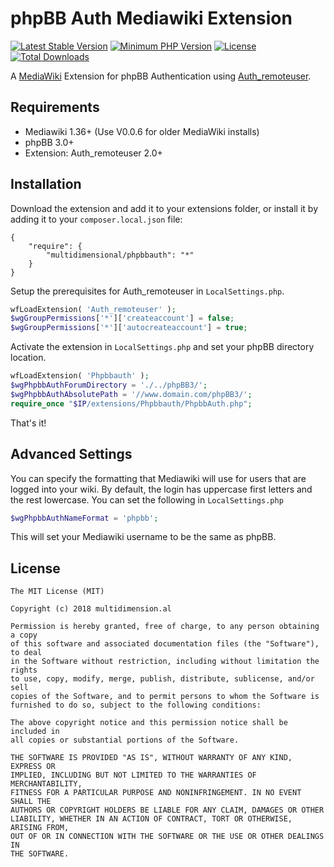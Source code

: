 # phpBB Auth Mediawiki Extension

[![Latest Stable Version](https://poser.pugx.org/multidimensional/phpbbauth/v/stable.svg)](https://packagist.org/packages/multidimensional/phpbbauth)
[![Minimum PHP Version](http://img.shields.io/badge/php-%3E%3D%205.4-8892BF.svg)](https://php.net/)
[![License](https://poser.pugx.org/multidimensional/phpbbauth/license.svg)](https://packagist.org/packages/multidimensional/phpbbauth)
[![Total Downloads](https://poser.pugx.org/multidimensional/phpbbauth/d/total.svg)](https://packagist.org/packages/multidimensional/phpbbauth)

A [MediaWiki](http://www.mediawiki.org/) Extension for phpBB Authentication using [Auth_remoteuser](https://www.mediawiki.org/wiki/Extension:Auth_remoteuser).

## Requirements

* Mediawiki 1.36+ (Use V0.0.6 for older MediaWiki installs)
* phpBB 3.0+
* Extension: Auth_remoteuser 2.0+

## Installation

Download the extension and add it to your extensions folder, or install it by adding it to your ```composer.local.json``` file:

```
{
    "require": {
        "multidimensional/phpbbauth": "*"
    }
}
```

Setup the prerequisites for Auth_remoteuser in ```LocalSettings.php```.

```php
wfLoadExtension( 'Auth_remoteuser' );
$wgGroupPermissions['*']['createaccount'] = false;
$wgGroupPermissions['*']['autocreateaccount'] = true;
```

Activate the extension in ```LocalSettings.php``` and set your phpBB directory location.

```php
wfLoadExtension( 'Phpbbauth' );
$wgPhpbbAuthForumDirectory = './../phpBB3/';
$wgPhpbbAuthAbsolutePath = '//www.domain.com/phpBB3/';
require_once "$IP/extensions/Phpbbauth/PhpbbAuth.php";
```

That's it!

## Advanced Settings

You can specify the formatting that Mediawiki will use for users that are logged into your wiki. By default, the login has uppercase first letters and the rest lowercase. You can set the following in ```LocalSettings.php```

```php
$wgPhpbbAuthNameFormat = 'phpbb';
```

This will set your Mediawiki username to be the same as phpBB.

## License

    The MIT License (MIT)

    Copyright (c) 2018 multidimension.al
	
    Permission is hereby granted, free of charge, to any person obtaining a copy
    of this software and associated documentation files (the "Software"), to deal
    in the Software without restriction, including without limitation the rights
    to use, copy, modify, merge, publish, distribute, sublicense, and/or sell
    copies of the Software, and to permit persons to whom the Software is
    furnished to do so, subject to the following conditions:

    The above copyright notice and this permission notice shall be included in
    all copies or substantial portions of the Software.

    THE SOFTWARE IS PROVIDED "AS IS", WITHOUT WARRANTY OF ANY KIND, EXPRESS OR
    IMPLIED, INCLUDING BUT NOT LIMITED TO THE WARRANTIES OF MERCHANTABILITY,
    FITNESS FOR A PARTICULAR PURPOSE AND NONINFRINGEMENT. IN NO EVENT SHALL THE
    AUTHORS OR COPYRIGHT HOLDERS BE LIABLE FOR ANY CLAIM, DAMAGES OR OTHER
    LIABILITY, WHETHER IN AN ACTION OF CONTRACT, TORT OR OTHERWISE, ARISING FROM,
    OUT OF OR IN CONNECTION WITH THE SOFTWARE OR THE USE OR OTHER DEALINGS IN
    THE SOFTWARE.
